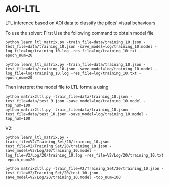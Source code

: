 # AOI-LTL
LTL inference based on AOI data to classify the pilots' visual behaviours

To use the solver:
First Use the following command to obtain model file


```
python learn_ltl_matrix.py -train_file=data/training_10.json -test_file=data/training_10.json -save_model=log/training_10.model -log_file=log/training_10.log -res_file=log/training_10.txt -epoch_num=20

python learn_ltl_matrix.py -train_file=data/training_10.json -test_file=data/training_10.json -save_model=log/training_10.model -log_file=log/training_10.log -res_file=log/training_10.txt -epoch_num=20
```

Then interpret the model file to LTL formula using
```
python matrix2ltl.py -train_file=data/training_10.json -test_file=data/test_9.json -save_model=log/training_10.model -top_num=100
python matrix2ltl.py -train_file=data/training_10.json -test_file=data/test_10.json -save_model=log/training_10.model -top_num=100
```

V2:
```
python learn_ltl_matrix.py -train_file=V2/Training_Set/20/training_10.json -test_file=V2/Training_Set/20/training_10.json -save_model=V2/Log/20/training_10.model -log_file=V2/Log/20/training_10.log -res_file=V2/Log/20/training_10.txt -epoch_num=20

python matrix2ltl.py -train_file=V2/Training_Set/20/training_10.json -test_file=V2/Training_Set/20/test_10.json -save_model=V2/Log/20/training_10.model -top_num=100
```